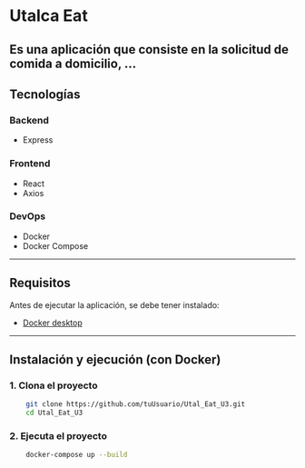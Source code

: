 # Utalca Eat

Es una aplicación que consiste en la solicitud de comida a domicilio,
...
---

## Tecnologías

### Backend
- Express

### Frontend
- React
- Axios

### DevOps
- Docker
- Docker Compose

---

## Requisitos
Antes de ejecutar la aplicación, se debe tener instalado:
- [Docker desktop](https://docs.docker.com/desktop/)

---

## Instalación y ejecución (con Docker)

### 1. Clona el proyecto

```bash
    git clone https://github.com/tuUsuario/Utal_Eat_U3.git
    cd Utal_Eat_U3
```

### 2. Ejecuta el proyecto
```bash
    docker-compose up --build
```